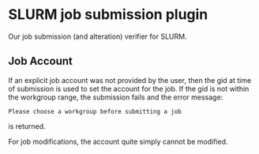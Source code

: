 # SLURM job submission plugin

Our job submission (and alteration) verifier for SLURM.

## Job Account

If an explicit job account was not provided by the user, then the gid at time of submission is used to set the account for the job.  If the gid is not within the workgroup range, the submission fails and the error message:

    Please choose a workgroup before submitting a job

is returned.

For job modifications, the account quite simply cannot be modified.

